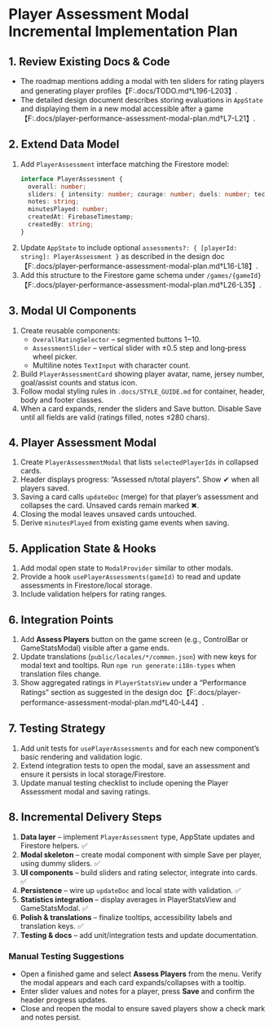 # Player Assessment Modal Incremental Implementation Plan

## 1. Review Existing Docs & Code
- The roadmap mentions adding a modal with ten sliders for rating players and generating player profiles【F:.docs/TODO.md†L196-L203】.
- The detailed design document describes storing evaluations in `AppState` and displaying them in a new modal accessible after a game【F:.docs/player-performance-assessment-modal-plan.md†L7-L21】.

## 2. Extend Data Model
1. Add `PlayerAssessment` interface matching the Firestore model:
   ```ts
   interface PlayerAssessment {
     overall: number;
     sliders: { intensity: number; courage: number; duels: number; technique: number; creativity: number; decisions: number; awareness: number; teamwork: number; fair_play: number; impact: number; };
     notes: string;
     minutesPlayed: number;
     createdAt: FirebaseTimestamp;
     createdBy: string;
   }
   ```
2. Update `AppState` to include optional `assessments?: { [playerId: string]: PlayerAssessment }` as described in the design doc【F:.docs/player-performance-assessment-modal-plan.md†L16-L18】.
3. Add this structure to the Firestore game schema under `/games/{gameId}`【F:.docs/player-performance-assessment-modal-plan.md†L26-L35】.

## 3. Modal UI Components
1. Create reusable components:
   - `OverallRatingSelector` – segmented buttons 1‒10.
   - `AssessmentSlider` – vertical slider with ±0.5 step and long‑press wheel picker.
   - Multiline notes `TextInput` with character count.
2. Build `PlayerAssessmentCard` showing player avatar, name, jersey number, goal/assist counts and status icon.
3. Follow modal styling rules in `.docs/STYLE_GUIDE.md` for container, header, body and footer classes.
4. When a card expands, render the sliders and Save button. Disable Save until all fields are valid (ratings filled, notes ≤280 chars).

## 4. Player Assessment Modal
1. Create `PlayerAssessmentModal` that lists `selectedPlayerIds` in collapsed cards.
2. Header displays progress: “Assessed n/total players”. Show ✔ when all players saved.
3. Saving a card calls `updateDoc` (merge) for that player’s assessment and collapses the card. Unsaved cards remain marked ✖.
4. Closing the modal leaves unsaved cards untouched.
5. Derive `minutesPlayed` from existing game events when saving.

## 5. Application State & Hooks
1. Add modal open state to `ModalProvider` similar to other modals.
2. Provide a hook `usePlayerAssessments(gameId)` to read and update assessments in Firestore/local storage.
3. Include validation helpers for rating ranges.

## 6. Integration Points
1. Add **Assess Players** button on the game screen (e.g., ControlBar or GameStatsModal) visible after a game ends.
2. Update translations (`public/locales/*/common.json`) with new keys for modal text and tooltips. Run `npm run generate:i18n-types` when translation files change.
3. Show aggregated ratings in `PlayerStatsView` under a “Performance Ratings” section as suggested in the design doc【F:.docs/player-performance-assessment-modal-plan.md†L40-L44】.

## 7. Testing Strategy
1. Add unit tests for `usePlayerAssessments` and for each new component’s basic rendering and validation logic.
2. Extend integration tests to open the modal, save an assessment and ensure it persists in local storage/Firestore.
3. Update manual testing checklist to include opening the Player Assessment modal and saving ratings.

## 8. Incremental Delivery Steps
1. **Data layer** – implement `PlayerAssessment` type, AppState updates and Firestore helpers. ✅
2. **Modal skeleton** – create modal component with simple Save per player, using dummy sliders. ✅
3. **UI components** – build sliders and rating selector, integrate into cards. ✅
4. **Persistence** – wire up `updateDoc` and local state with validation. ✅
5. **Statistics integration** – display averages in PlayerStatsView and GameStatsModal. ✅
6. **Polish & translations** – finalize tooltips, accessibility labels and translation keys. ✅
7. **Testing & docs** – add unit/integration tests and update documentation.

### Manual Testing Suggestions
- Open a finished game and select **Assess Players** from the menu. Verify the modal appears and each card expands/collapses with a tooltip.
- Enter slider values and notes for a player, press **Save** and confirm the header progress updates.
- Close and reopen the modal to ensure saved players show a check mark and notes persist.
